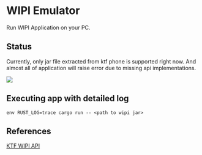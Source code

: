 # WIPI Emulator

Run WIPI Application on your PC.

## Status

Currently, only jar file extracted from ktf phone is supported right now. And almost all of application will raise error due to missing api implementations.

![](https://github.com/dlunch/wie/blob/main/docs/images/Something%20on%20the%20screen.png)

## Executing app with detailed log

`env RUST_LOG=trace cargo run -- <path to wipi jar>`

## References

[KTF WIPI API](https://nikita36078.github.io/J2ME_Docs/docs/KTF_WIPI_API/)
